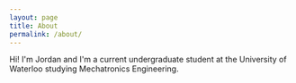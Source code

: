 ```yaml
---
layout: page
title: About
permalink: /about/
---
```


Hi! I'm Jordan and I'm a current undergraduate student at the University of Waterloo studying Mechatronics Engineering.
